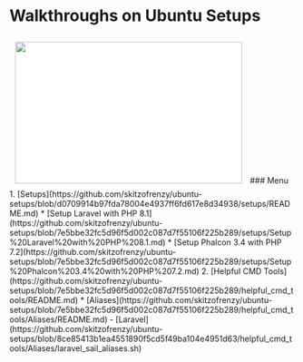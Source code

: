 # Walkthroughs on Ubuntu Setups
<div style="background-color: white; display: inline-block; padding: 10px;">
    <img src="https://assets.ubuntu.com/v1/ff6a9a38-ubuntu-logo-2022.svg" width="400" height="250">
</div>
### Menu
1. [Setups](https://github.com/skitzofrenzy/ubuntu-setups/blob/d0709914b97fda78004e4937ff6fd617e8d34938/setups/README.md)
   * [Setup Laravel with PHP 8.1](https://github.com/skitzofrenzy/ubuntu-setups/blob/7e5bbe32fc5d96f5d002c087d7f55106f225b289/setups/Setup%20Laravel%20with%20PHP%208.1.md)
   * [Setup Phalcon 3.4 with PHP 7.2](https://github.com/skitzofrenzy/ubuntu-setups/blob/7e5bbe32fc5d96f5d002c087d7f55106f225b289/setups/Setup%20Phalcon%203.4%20with%20PHP%207.2.md)
2. [Helpful CMD Tools](https://github.com/skitzofrenzy/ubuntu-setups/blob/7e5bbe32fc5d96f5d002c087d7f55106f225b289/helpful_cmd_tools/README.md)
   * [Aliases](https://github.com/skitzofrenzy/ubuntu-setups/blob/7e5bbe32fc5d96f5d002c087d7f55106f225b289/helpful_cmd_tools/Aliases/README.md)
     - [Laravel](https://github.com/skitzofrenzy/ubuntu-setups/blob/8ce85413b1ea4551890f5cd5f49ba104e4951d63/helpful_cmd_tools/Aliases/laravel_sail_aliases.sh)
